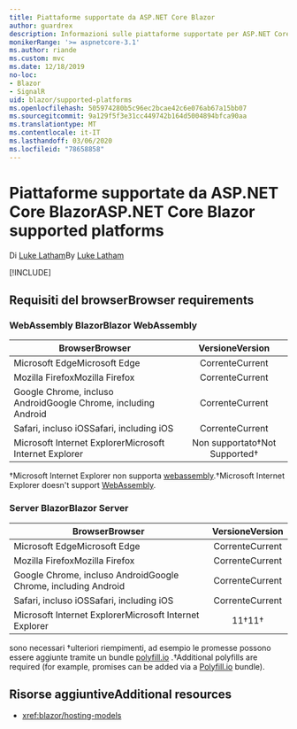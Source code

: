 ```yaml
---
title: Piattaforme supportate da ASP.NET Core Blazor
author: guardrex
description: Informazioni sulle piattaforme supportate per ASP.NET Core Blazor.
monikerRange: '>= aspnetcore-3.1'
ms.author: riande
ms.custom: mvc
ms.date: 12/18/2019
no-loc:
- Blazor
- SignalR
uid: blazor/supported-platforms
ms.openlocfilehash: 505974280b5c96ec2bcae42c6e076ab67a15bb07
ms.sourcegitcommit: 9a129f5f3e31cc449742b164d5004894bfca90aa
ms.translationtype: MT
ms.contentlocale: it-IT
ms.lasthandoff: 03/06/2020
ms.locfileid: "78658858"
---
```

# <a name="aspnet-core-blazor-supported-platforms"></a><span data-ttu-id="d7400-103">Piattaforme supportate da ASP.NET Core Blazor</span><span class="sxs-lookup"><span data-stu-id="d7400-103">ASP.NET Core Blazor supported platforms</span></span>

<span data-ttu-id="d7400-104">Di [Luke Latham](https://github.com/guardrex)</span><span class="sxs-lookup"><span data-stu-id="d7400-104">By [Luke Latham](https://github.com/guardrex)</span></span>

[!INCLUDE[](~/includes/blazorwasm-preview-notice.md)]

## <a name="browser-requirements"></a><span data-ttu-id="d7400-105">Requisiti del browser</span><span class="sxs-lookup"><span data-stu-id="d7400-105">Browser requirements</span></span>

### <a name="blazor-webassembly"></a><span data-ttu-id="d7400-106">WebAssembly Blazor</span><span class="sxs-lookup"><span data-stu-id="d7400-106">Blazor WebAssembly</span></span>

| <span data-ttu-id="d7400-107">Browser</span><span class="sxs-lookup"><span data-stu-id="d7400-107">Browser</span></span>                          | <span data-ttu-id="d7400-108">Versione</span><span class="sxs-lookup"><span data-stu-id="d7400-108">Version</span></span>               |
| -------------------------------- | :-------------------: |
| <span data-ttu-id="d7400-109">Microsoft Edge</span><span class="sxs-lookup"><span data-stu-id="d7400-109">Microsoft Edge</span></span>                   | <span data-ttu-id="d7400-110">Corrente</span><span class="sxs-lookup"><span data-stu-id="d7400-110">Current</span></span>               |
| <span data-ttu-id="d7400-111">Mozilla Firefox</span><span class="sxs-lookup"><span data-stu-id="d7400-111">Mozilla Firefox</span></span>                  | <span data-ttu-id="d7400-112">Corrente</span><span class="sxs-lookup"><span data-stu-id="d7400-112">Current</span></span>               |
| <span data-ttu-id="d7400-113">Google Chrome, incluso Android</span><span class="sxs-lookup"><span data-stu-id="d7400-113">Google Chrome, including Android</span></span> | <span data-ttu-id="d7400-114">Corrente</span><span class="sxs-lookup"><span data-stu-id="d7400-114">Current</span></span>               |
| <span data-ttu-id="d7400-115">Safari, incluso iOS</span><span class="sxs-lookup"><span data-stu-id="d7400-115">Safari, including iOS</span></span>            | <span data-ttu-id="d7400-116">Corrente</span><span class="sxs-lookup"><span data-stu-id="d7400-116">Current</span></span>               |
| <span data-ttu-id="d7400-117">Microsoft Internet Explorer</span><span class="sxs-lookup"><span data-stu-id="d7400-117">Microsoft Internet Explorer</span></span>      | <span data-ttu-id="d7400-118">Non supportato&dagger;</span><span class="sxs-lookup"><span data-stu-id="d7400-118">Not Supported&dagger;</span></span> |

<span data-ttu-id="d7400-119">&dagger;Microsoft Internet Explorer non supporta [webassembly](https://webassembly.org).</span><span class="sxs-lookup"><span data-stu-id="d7400-119">&dagger;Microsoft Internet Explorer doesn't support [WebAssembly](https://webassembly.org).</span></span>

### <a name="blazor-server"></a><span data-ttu-id="d7400-120">Server Blazor</span><span class="sxs-lookup"><span data-stu-id="d7400-120">Blazor Server</span></span>

| <span data-ttu-id="d7400-121">Browser</span><span class="sxs-lookup"><span data-stu-id="d7400-121">Browser</span></span>                          | <span data-ttu-id="d7400-122">Versione</span><span class="sxs-lookup"><span data-stu-id="d7400-122">Version</span></span>    |
| -------------------------------- | :--------: |
| <span data-ttu-id="d7400-123">Microsoft Edge</span><span class="sxs-lookup"><span data-stu-id="d7400-123">Microsoft Edge</span></span>                   | <span data-ttu-id="d7400-124">Corrente</span><span class="sxs-lookup"><span data-stu-id="d7400-124">Current</span></span>    |
| <span data-ttu-id="d7400-125">Mozilla Firefox</span><span class="sxs-lookup"><span data-stu-id="d7400-125">Mozilla Firefox</span></span>                  | <span data-ttu-id="d7400-126">Corrente</span><span class="sxs-lookup"><span data-stu-id="d7400-126">Current</span></span>    |
| <span data-ttu-id="d7400-127">Google Chrome, incluso Android</span><span class="sxs-lookup"><span data-stu-id="d7400-127">Google Chrome, including Android</span></span> | <span data-ttu-id="d7400-128">Corrente</span><span class="sxs-lookup"><span data-stu-id="d7400-128">Current</span></span>    |
| <span data-ttu-id="d7400-129">Safari, incluso iOS</span><span class="sxs-lookup"><span data-stu-id="d7400-129">Safari, including iOS</span></span>            | <span data-ttu-id="d7400-130">Corrente</span><span class="sxs-lookup"><span data-stu-id="d7400-130">Current</span></span>    |
| <span data-ttu-id="d7400-131">Microsoft Internet Explorer</span><span class="sxs-lookup"><span data-stu-id="d7400-131">Microsoft Internet Explorer</span></span>      | <span data-ttu-id="d7400-132">11&dagger;</span><span class="sxs-lookup"><span data-stu-id="d7400-132">11&dagger;</span></span> |

<span data-ttu-id="d7400-133">sono necessari &dagger;ulteriori riempimenti, ad esempio le promesse possono essere aggiunte tramite un bundle [polyfill.io](https://polyfill.io/v3/) .</span><span class="sxs-lookup"><span data-stu-id="d7400-133">&dagger;Additional polyfills are required (for example, promises can be added via a [Polyfill.io](https://polyfill.io/v3/) bundle).</span></span>

## <a name="additional-resources"></a><span data-ttu-id="d7400-134">Risorse aggiuntive</span><span class="sxs-lookup"><span data-stu-id="d7400-134">Additional resources</span></span>

* <xref:blazor/hosting-models>

